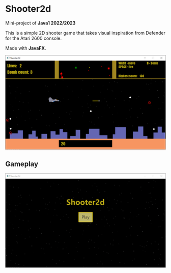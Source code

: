 # Shooter2d

Mini-project of **Java1 2022/2023**

This is a simple 2D shooter game that takes visual inspiration from Defender for the Atari 2600 console.

Made with **JavaFX**.

![screenshot](showcase/screenshot.png)

## Gameplay

![gameplay_gif](showcase/gameplay.gif)